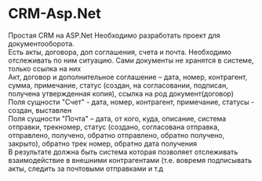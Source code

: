 # CRM-Asp.Net
Простая CRM на ASP.Net
Необходимо разработать проект для документооборота. <br>
Есть акты, договора, доп соглашения, счета и почта. Необходимо отслеживать по ним ситуацию. Сами документы не хранятся в системе, только ссылка на них <br>
Акт, договор и дополнительное соглашение – дата, номер, контрагент, сумма, примечание, статус (создан, на согласовании, подписан, получена утвержденная копия), ссылка на род документ(договор) <br>
Поля сущности "Счет" - дата, номер, контрагент, примечание, статусы - создан, выставлен <br>
Поля сущности "Почта" – дата, от кого, куда, описание, система отправки, трекномер, статус (создано, согласована отправка, отправлено, получено, обратно отправлено, обратно получено, закрыто), обратно трек номер, обратно дата получения <br>
В результате должна быть система которая позволяет отслеживать взаимодействие в внешними контрагентами (т.е. вовремя подписывать акты, следить за почтовыми отправками и т.д
